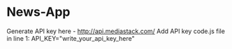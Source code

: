 # News-App

Generate API key here - http://api.mediastack.com/
Add API key code.js file in line 1: API_KEY="write_your_api_key_here"
